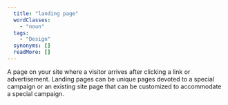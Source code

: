 ```yaml
---
  title: "landing page"
  wordClasses: 
    - "noun"
  tags: 
    - "Design"
  synonyms: []
  readMore: []
---
```

A page on your site where a visitor arrives after clicking a link or advertisement. Landing pages can be unique pages devoted to a special campaign or an existing site page that can be customized to accommodate a special campaign.
